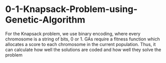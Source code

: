 # 0-1-Knapsack-Problem-using-Genetic-Algorithm

For the Knapsack problem, we use binary encoding, where every chromosome is a string of bits, 0 or 1. GAs require a fitness function which allocates a score to each chromosome in the current population. Thus, it can calculate how well the solutions are coded and how well they solve the problem
